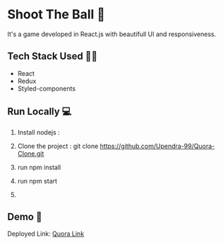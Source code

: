 # Shoot The Ball 🌇
  It's a game developed in React.js with beautifull UI and responsiveness.

## Tech Stack Used 👩‍💻
- React
- Redux
- Styled-components

## Run Locally 💻


1. Install nodejs :

2. Clone the project :
   git clone https://github.com/Upendra-99/Quora-Clone.git
   
3. run npm install
 
4. run npm start

5. 

## Demo 🎥
Deployed Link: [Quora Link](https://quoraclonewebsite.netlify.app/login)

